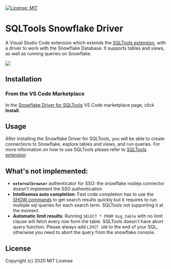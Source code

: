[![License: MIT](https://img.shields.io/badge/License-MIT-yellow.svg)](https://opensource.org/licenses/MIT)

# SQLTools Snowflake Driver

A Visual Studio Code extension which extends the [SQLTools extension](https://marketplace.visualstudio.com/items?itemName=mtxr.sqltools), with a driver to work with the Snowflake Database. It supports tables and views, as well as running queries on Snowflake.

![](https://raw.githubusercontent.com/koszti/sqltools-snowflake-driver/master/resources/readme/preview-sqltools-snowflak-driver.gif)
## Installation

### From the VS Code Marketplace

In the [Snowflake Driver for SQLTools](https://marketplace.visualstudio.com/items?itemName=koszti.snowflake-driver-for-sqltools) VS Code marketplace page, click **Install**.

## Usage

After installing the Snowflake Driver for SQLTools, you will be able to create connections to Snowflake, explore tables and views, and run queries. For more information on how to use SQLTools please refer to [SQLTools extension](https://marketplace.visualstudio.com/items?itemName=mtxr.sqltools)

## What's not implemented:

* **`externalbrowser`** authenticator for SSO: the snowflake nodejs connector doesn't implement the SSO authentication
* **Intellisense auto completion**: Fast code completion has to use the [SHOW commands](https://docs.snowflake.com/en/sql-reference/sql/show-objects.html) to get search results quickly but it requires to run multiple sql queries for each search term. SQLTools not supporting it at the moment.
* **Automatic limit results**: Running `SELECT * FROM big_table` with no limit clause will fetch every row form the table. SQLTools doesn't have abort query function. Please always add `LIMIT 100` to the end of your SQL, otherwise you need to abort the query from the snowflake console.

## License

Copyright (c) 2020 MIT License
